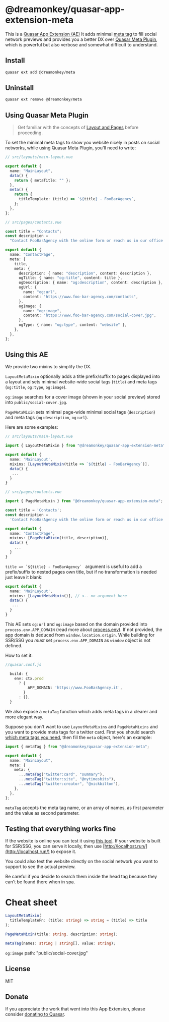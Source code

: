 # @dreamonkey/quasar-app-extension-meta

This is a [Quasar App Extension (AE)](https://quasar.dev/app-extensions/introduction#Introduction)
It adds minimal [meta tag](https://it.wikipedia.org/wiki/Meta_tag) to fill social network previews and provides you a better DX over [Quasar Meta Plugin](https://quasar.dev/quasar-cli/developing-ssr/seo-for-ssr#Quasar-Meta-Plugin), which is powerful but also verbose and somewhat difficult to understand.

## Install

```bash
quasar ext add @dreamonkey/meta
```

## Uninstall

```bash
quasar ext remove @dreamonkey/meta
```

## Using Quasar Meta Plugin

> Get familiar with the concepts of [Layout and Pages](https://quasar.dev/layout/layout) before proceeding.

To set the minimal meta tags to show you website nicely in posts on social networks, while using Quasar Meta Plugin, you'll need to write:

```ts
// src/layouts/main-layout.vue

export default {
  name: "MainLayout",
  data() {
    return { metaTitle: "" };
  },
  meta() {
    return {
      titleTemplate: (title) => `${title} - FooBarAgency`,
    };
  },
};
```

```ts
// src/pages/contacts.vue

const title = "Contacts";
const description =
  "Contact FooBarAgency with the online form or reach us in our office at 766 Parkway Street, Los Angeles, California.";

export default {
  name: "ContactPage",
  meta: {
    title,
    meta: {
      description: { name: "description", content: description },
      ogTitle: { name: "og:title", content: title },
      ogDescription: { name: "og:description", content: description },
      ogUrl: {
        name: "og:url",
        content: "https://www.foo-bar-agency.com/contacts",
      },
      ogImage: {
        name: "og:image",
        content: "https://www.foo-bar-agency.com/social-cover.jpg",
      },
      ogType: { name: "og:type", content: "website" },
    },
  },
};
```

## Using this AE

We provide two mixins to simplify the DX.

`LayoutMetaMixin` optionally adds a title prefix/suffix to pages displayed into a layout and sets minimal website-wide social tags (`title`) and meta tags (`og:title`, `og:type`, `og:image`).

`og:image` searches for a cover image (shown in your social preview) stored into `public/social-cover.jpg`.

`PageMetaMixin` sets minimal page-wide minimal social tags (`description`) and meta tags (`og:description`, `og:url`).

Here are some examples:

```ts
// src/layouts/main-layout.vue

import { LayoutMetaMixin } from "@dreamonkey/quasar-app-extension-meta";

export default {
  name: 'MainLayout',
  mixins: [LayoutMetaMixin(title => `${title} - FooBarAgency`)],
  data() {
   ...
  }
}
```

```ts
// src/pages/contacts.vue

import { PageMetaMixin } from "@dreamonkey/quasar-app-extension-meta";

const title = 'Contacts';
const description =
  'Contact FooBarAgency with the online form or reach us in our office at 766 Parkway Street, Los Angeles, California.';

export default {
  name: 'ContactPage',
  mixins: [PageMetaMixin(title, description)],
  data() {
    ...
  }
}
```

`` title => `${title} - FooBarAgency`  `` argument is useful to add a prefix/suffix to nested pages own title, but if no transformation is needed just leave it blank:

```ts
export default {
  name: 'MainLayout',
  mixins: [LayoutMetaMixin()], // <-- no argument here
  data() {
   ...
  }
}
```

This AE sets `og:url` and `og:image` based on the domain provided into `process.env.APP_DOMAIN` (read more about [process.env](https://quasar.dev/quasar-cli/handling-process-env#Adding-to-process.env)).
If not provided, the app domain is deduced from `window.location.origin`.
While building for SSR/SSG you _must_ set `process.env.APP_DOMAIN` as `window` object is not defined.

How to set it:

```ts
//quasar.conf.js

  build: {
    env: ctx.prod
      ? {
          APP_DOMAIN: 'https://www.FooBarAgency.it',
        }
      : {},
  }
```

We also expose a `metaTag` function which adds meta tags in a clearer and more elegant way.

Suppose you don't want to use `LayoutMetaMixins` and `PageMetaMixins` and you want to provide meta tags for a twitter card.
First you should search [which meta tags you need](https://developer.twitter.com/en/docs/twitter-for-websites/cards/guides/getting-started), then fill the `meta` object, here's an example:

```ts
import { metaTag } from "@dreamonkey/quasar-app-extension-meta";

export default {
  name: "MainLayout",
  meta: {
    meta: {
      ...metaTag("twitter:card", "summary"),
      ...metaTag("twitter:site", "@nytimesbits"),
      ...metaTag("twitter:creator", "@nickbilton"),
    },
  },
};
```

`metaTag` accepts the meta tag name, or an array of names, as first parameter and the value as second parameter.

## Testing that everything works fine

If the website is online you can test it using [this tool](https://metatags.io/).
If your website is built for SSR/SSG, you can serve it locally, then use [http://localhost.run/](http://localhost.run/) to expose it.

You could also test the website directly on the social network you want to support to see the actual preview.

Be careful if you decide to search them inside the head tag because they can't be found there when in spa.

# Cheat sheet

```ts
LayoutMetaMixin(
  titleTemplateFn: (title: string) => string = (title) => title
);
```

```ts
PageMetaMixin(title: string, description: string);
```

```ts
metaTag(names: string | string[], value: string);
```

`og:image` path: "public/social-cover.jpg"

## License

MIT

## Donate

If you appreciate the work that went into this App Extension, please consider [donating to Quasar](https://donate.quasar.dev).

